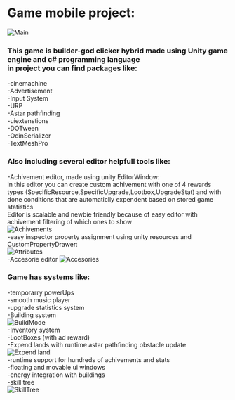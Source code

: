 <h1>Game mobile project:<br /></h1>

![Main](ReadmeResources/main_ss.png)<br />
<h3>This game is builder-god clicker hybrid made using Unity game engine and c# programming language<br />
in project you can find packages like:<br /></h3>

-cinemachine<br />
-Advertisement<br />
-Input System<br />
-URP<br />
-Astar pathfinding<br />
-uiextenstions<br />
-DOTween<br />
-OdinSerializer<br />
-TextMeshPro<br />
<h3>Also including several editor helpfull tools like:<br /></h3>

-Achivement editor, made using unity EditorWindow:<br />
in this editor you can create custom achivement with one of 4 rewards types (SpecificResource,SpecificUpgrade,Lootbox,UpgradeStat) and with done conditions that are automaticlly expendent based on stored game statistics<br />
Editor is scalable and newbie friendly because of easy editor with achivement filtering of which ones to show<br />
![Achivements](ReadmeResources/Achivements_ss.png)<br />
-easy inspector property assignment using unity resources and CustomPropertyDrawer:<br />
![Attributes](ReadmeResources/Attributes_ss.png)<br />
-Accesorie editor
![Accesories](ReadmeResources/Accesories_ss.png)<br />

<h3>Game has systems like:<br /></h3>

-temporarry powerUps<br />
-smooth music player<br />
-upgrade statistics system<br />
-Building system<br />
![BuildMode](ReadmeResources/buildmode_ss.png)<br />
-Inventory system<br />
-LootBoxes (with ad reward)<br />
-Expend lands with runtime astar pathfinding obstacle update <br /> 
![Expend land](ReadmeResources/ExpendLand_ss.png)<br />
-runtime support for hundreds of achivements and stats<br />
-floating and movable ui windows<br />
-energy integration with buildings<br />
-skill tree<br />
![SkillTree](ReadmeResources/skillTree_ss.png)<br />
